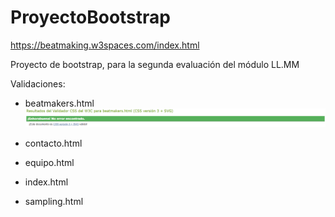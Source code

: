 # ProyectoBootstrap

https://beatmaking.w3spaces.com/index.html

Proyecto de bootstrap, para la segunda evaluación del módulo LL.MM


Validaciones:

- beatmakers.html
![Beatmakers validación](./validaciones/beatmakers.png)

- contacto.html
- equipo.html
- index.html
- sampling.html

